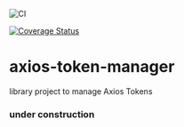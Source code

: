 ![CI](https://github.com/mickeypuri/axios-token-manager/actions/workflows/ci.yml/badge.svg?branch=main)

[![Coverage Status](https://coveralls.io/repos/github/mickeypuri/axios-token-manager/badge.svg?branch=main)](https://coveralls.io/github/mickeypuri/axios-token-manager?branch=main)

# axios-token-manager
library project to manage Axios Tokens

### under construction